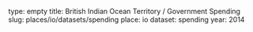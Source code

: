 type: empty
title: British Indian Ocean Territory / Government Spending
slug: places/io/datasets/spending
place: io
dataset: spending
year: 2014

